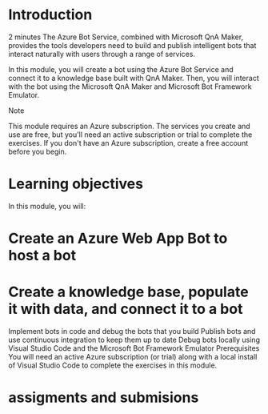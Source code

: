# Introduction
2 minutes
The Azure Bot Service, combined with Microsoft QnA Maker, provides the tools developers need to build and publish intelligent bots that interact naturally with users through a range of services.

In this module, you will create a bot using the Azure Bot Service and connect it to a knowledge base built with QnA Maker. Then, you will interact with the bot using the Microsoft QnA Maker and Microsoft Bot Framework Emulator.

 Note

This module requires an Azure subscription. The services you create and use are free, but you'll need an active subscription or trial to complete the exercises. If you don't have an Azure subscription, create a free account before you begin.

# Learning objectives
In this module, you will:

 # Create an Azure Web App Bot to host a bot
# Create a knowledge base, populate it with data, and connect it to a bot
Implement bots in code and debug the bots that you build
Publish bots and use continuous integration to keep them up to date
Debug bots locally using Visual Studio Code and the Microsoft Bot Framework Emulator
Prerequisites
You will need an active Azure subscription (or trial) along with a local install of Visual Studio Code to complete the exercises in this module.

# assigments and submisions
